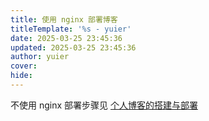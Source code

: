 ```yaml
---
title: 使用 nginx 部署博客
titleTemplate: '%s - yuier'
date: 2025-03-25 23:45:36
updated: 2025-03-25 23:45:36
author: yuier
cover: 
hide: 
---
```


不使用 nginx 部署步骤见 [个人博客的搭建与部署](https://yuier.com/posts/002-blog-deploy)